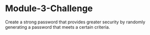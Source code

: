 # Module-3-Challenge
Create a strong password that provides greater security by randomly generating a password that meets a certain criteria.
